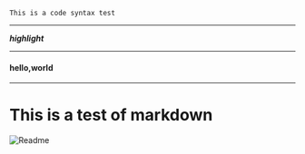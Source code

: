 `This is a code syntax test`
___
***highlight***
***
#### hello,world
---
# This is a test of markdown
![Readme](https://timgsa.baidu.com/timg?image&quality=80&size=b9999_10000&sec=1498411763442&di=e3c283d540a97605a222fd82a8ba6b1a&imgtype=0&src=http%3A%2F%2Fpic.58pic.com%2F58pic%2F16%2F42%2F96%2F56e58PICAu9_1024.jpg)
